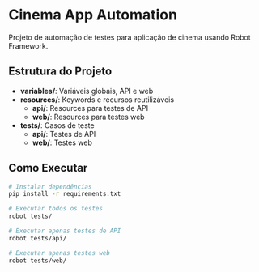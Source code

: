 # Cinema App Automation

Projeto de automação de testes para aplicação de cinema usando Robot Framework.

## Estrutura do Projeto

- **variables/**: Variáveis globais, API e web
- **resources/**: Keywords e recursos reutilizáveis
  - **api/**: Resources para testes de API
  - **web/**: Resources para testes web
- **tests/**: Casos de teste
  - **api/**: Testes de API
  - **web/**: Testes web

## Como Executar

```bash
# Instalar dependências
pip install -r requirements.txt

# Executar todos os testes
robot tests/

# Executar apenas testes de API
robot tests/api/

# Executar apenas testes web
robot tests/web/
```